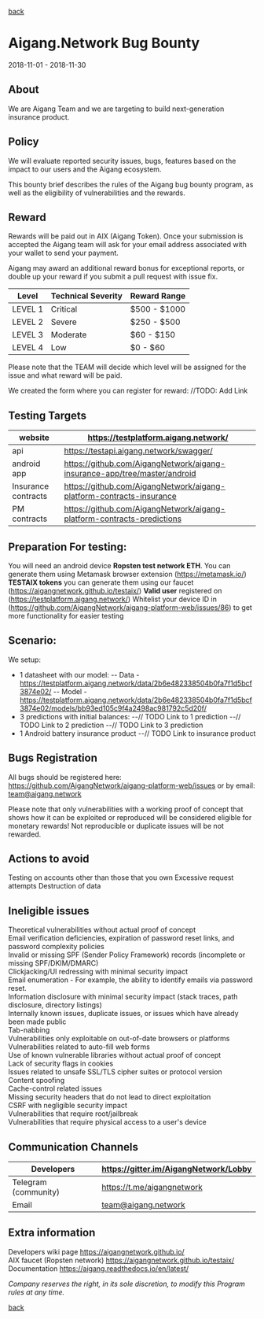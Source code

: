 [back](https://aigangnetwork.github.io)  
  
# Aigang.Network Bug Bounty
2018-11-01 - 2018-11-30

## About

We are Aigang Team and we are targeting to build next-generation insurance product.

## Policy

We will evaluate reported security issues, bugs, features based on the impact to our users and the Aigang ecosystem.

This bounty brief describes the rules of the Aigang bug bounty program, as well as the eligibility of vulnerabilities and the rewards.

## Reward

Rewards will be paid out in AIX (Aigang Token). Once your submission is accepted the Aigang team will ask for your email address associated with your wallet to send your payment. 

Aigang may award an additional reward bonus for exceptional reports, or double up your reward if you submit a pull request with issue fix.
  

|Level    | Technical Severity | Reward Range |
|---------|--------------------|--------------|
| LEVEL 1 | Critical           | $500 - $1000 |
| LEVEL 2 | Severe             | $250 - $500  |
| LEVEL 3 | Moderate           | $60 - $150   |
| LEVEL 4 | Low                | $0 - $60     |

Please note that the TEAM will decide which level will be assigned for the issue and what reward will be paid.

We created the form where you can register for reward: //TODO: Add Link

## Testing Targets
  

|  website  | https://testplatform.aigang.network/  |
| ------------ | ------------ |
| api  | https://testapi.aigang.network/swagger/  |
| android app  | https://github.com/AigangNetwork/aigang-insurance-app/tree/master/android  |
| Insurance contracts  |  https://github.com/AigangNetwork/aigang-platform-contracts-insurance |
| PM contracts  |  https://github.com/AigangNetwork/aigang-platform-contracts-predictions |

## Preparation For testing:
You will need an android device
**Ropsten test network ETH**. You can generate them using Metamask browser extension (https://metamask.io/)
**TESTAIX tokens** you can generate them using our faucet (https://aigangnetwork.github.io/testaix/)
**Valid user** registered on (https://testplatform.aigang.network/)
Whitelist your device ID in (https://github.com/AigangNetwork/aigang-platform-web/issues/86) to get more functionality for easier testing

## Scenario:
 We setup:
- 1 datasheet with our model: 
-- Data - https://testplatform.aigang.network/data/2b6e482338504b0fa7f1d5bcf3874e02/
-- Model - https://testplatform.aigang.network/data/2b6e482338504b0fa7f1d5bcf3874e02/models/bb93ed105c9f4a2498ac981792c5d20f/
- 3 predictions with initial balances:
--// TODO Link to 1 prediction
--// TODO Link to 2 prediction
--// TODO Link to 3 prediction
- 1 Android battery insurance product
--// TODO Link to insurance product

## Bugs Registration  
All bugs should be registered here: https://github.com/AigangNetwork/aigang-platform-web/issues or by email: team@aigang.network

Please note that only vulnerabilities with a working proof of concept that shows how it can be exploited or reproduced will be considered eligible for monetary rewards! Not reproducible or duplicate issues will be not rewarded. 

## Actions to avoid  

Testing on accounts other than those that you own
Excessive request attempts
Destruction of data

## Ineligible issues  

Theoretical vulnerabilities without actual proof of concept  
Email verification deficiencies, expiration of password reset links, and password complexity policies  
Invalid or missing SPF (Sender Policy Framework) records (incomplete or missing SPF/DKIM/DMARC)  
Clickjacking/UI redressing with minimal security impact  
Email enumeration - For example, the ability to identify emails via password reset.  
Information disclosure with minimal security impact (stack traces, path disclosure, directory listings)  
Internally known issues, duplicate issues, or issues which have already been made public  
Tab-nabbing  
Vulnerabilities only exploitable on out-of-date browsers or platforms  
Vulnerabilities related to auto-fill web forms  
Use of known vulnerable libraries without actual proof of concept  
Lack of security flags in cookies  
Issues related to unsafe SSL/TLS cipher suites or protocol version  
Content spoofing  
Cache-control related issues  
Missing security headers that do not lead to direct exploitation  
CSRF with negligible security impact  
Vulnerabilities that require root/jailbreak  
Vulnerabilities that require physical access to a user's device  

## Communication Channels  
  
| Developers  | https://gitter.im/AigangNetwork/Lobby  |
| ------------ | ------------ |
| Telegram (community)  | https://t.me/aigangnetwork  |
| Email  |  team@aigang.network |


## Extra information
Developers wiki page https://aigangnetwork.github.io/  
AIX faucet (Ropsten network)	https://aigangnetwork.github.io/testaix/
Documentation	https://aigang.readthedocs.io/en/latest/


*Company reserves the right, in its sole discretion, to modify this Program rules at any time.*


[back](https://aigangnetwork.github.io)  